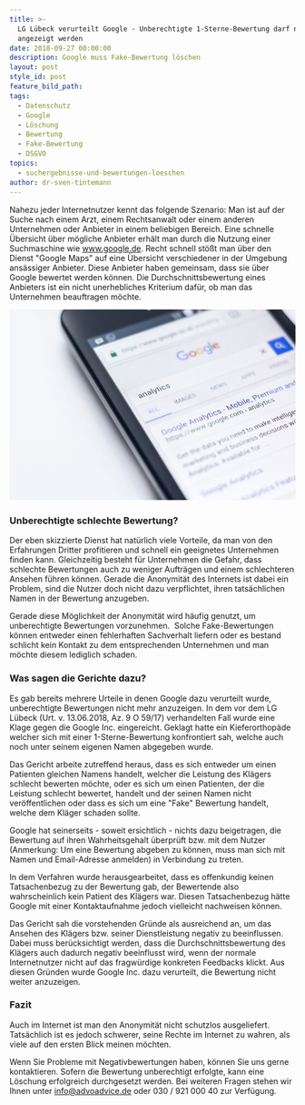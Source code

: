 ```yaml
---
title: >-
  LG Lübeck verurteilt Google - Unberechtigte 1-Sterne-Bewertung darf nicht
  angezeigt werden
date: 2018-09-27 00:00:00
description: Google muss Fake-Bewertung löschen
layout: post
style_id: post
feature_bild_path:
tags:
  - Datenschutz
  - Google
  - Löschung
  - Bewertung
  - Fake-Bewertung
  - DSGVO
topics:
  - suchergebnisse-und-bewertungen-loeschen
author: dr-sven-tintemann
---
```


Nahezu jeder Internetnutzer kennt das folgende Szenario: Man ist auf der Suche nach einem Arzt, einem Rechtsanwalt oder einem anderen Unternehmen oder Anbieter in einem beliebigen Bereich. Eine schnelle Übersicht über mögliche Anbieter erhält man durch die Nutzung einer Suchmaschine wie www.google.de. Recht schnell stößt man über den Dienst "Google Maps" auf eine Übersicht verschiedener in der Umgebung ansässiger Anbieter. Diese Anbieter haben gemeinsam, dass sie über Google bewertet werden können. Die Durchschnittsbewertung eines Anbieters ist ein nicht unerhebliches Kriterium dafür, ob man das Unternehmen beauftragen möchte.

![Google Suche - Foto Pixabay](/uploads/electronics-1868708-640.jpg "Google Bewertung muss gelöscht werden")

### Unberechtigte schlechte Bewertung?

Der eben skizzierte Dienst hat natürlich viele Vorteile, da man von den Erfahrungen Dritter profitieren und schnell ein geeignetes Unternehmen finden kann. Gleichzeitig besteht für Unternehmen die Gefahr, dass schlechte Bewertungen auch zu weniger Aufträgen und einem schlechteren Ansehen führen können. Gerade die Anonymität des Internets ist dabei ein Problem, sind die Nutzer doch nicht dazu verpflichtet, ihren tatsächlichen Namen in der Bewertung anzugeben.

Gerade diese Möglichkeit der Anonymität wird häufig genutzt, um unberechtigte Bewertungen vorzunehmen.  Solche Fake-Bewertungen können entweder einen fehlerhaften Sachverhalt liefern oder es bestand schlicht kein Kontakt zu dem entsprechenden Unternehmen und man möchte diesem lediglich schaden. 

### Was sagen die Gerichte dazu?

Es gab bereits mehrere Urteile in denen Google dazu verurteilt wurde, unberechtigte Bewertungen nicht mehr anzuzeigen. In dem vor dem LG Lübeck (Urt. v. 13.06.2018, Az. 9 O 59/17) verhandelten Fall wurde eine Klage gegen die Google Inc. eingereicht. Geklagt hatte ein Kieferorthopäde welcher sich mit einer 1-Sterne-Bewertung konfrontiert sah, welche auch noch unter seinem eigenen Namen abgegeben wurde.

Das Gericht arbeite zutreffend heraus, dass es sich entweder um einen Patienten gleichen Namens handelt, welcher die Leistung des Klägers schlecht bewerten möchte, oder es sich um einen Patienten, der die Leistung schlecht bewertet, handelt und der seinen Namen nicht veröffentlichen oder dass es sich um eine "Fake" Bewertung handelt, welche dem Kläger schaden sollte.

Google hat seinerseits - soweit ersichtlich - nichts dazu beigetragen, die Bewertung auf ihren Wahrheitsgehalt überprüft bzw. mit dem Nutzer (Anmerkung: Um eine Bewertung abgeben zu können, muss man sich mit Namen und Email-Adresse anmelden) in Verbindung zu treten.

In dem Verfahren wurde herausgearbeitet, dass es offenkundig keinen Tatsachenbezug zu der Bewertung gab, der Bewertende also wahrscheinlich kein Patient des Klägers war. Diesen Tatsachenbezug hätte Google mit einer Kontaktaufnahme jedoch vielleicht nachweisen können.

Das Gericht sah die vorstehenden Gründe als ausreichend an, um das Ansehen des Klägers bzw. seiner Dienstleistung negativ zu beeinflussen. Dabei muss berücksichtigt werden, dass die Durchschnittsbewertung des Klägers auch dadurch negativ beeinflusst wird, wenn der normale Internetnutzer nicht auf das fragwürdige konkreten Feedbacks klickt. Aus diesen Gründen wurde Google Inc. dazu verurteilt, die Bewertung nicht weiter anzuzeigen.

### Fazit

Auch im Internet ist man den Anonymität nicht schutzlos ausgeliefert. Tatsächlich ist es jedoch schwerer, seine Rechte im Internet zu wahren, als viele auf den ersten Blick meinen möchten.

Wenn Sie Probleme mit Negativbewertungen haben, können Sie uns gerne kontaktieren. Sofern die Bewertung unberechtigt erfolgte, kann eine Löschung erfolgreich durchgesetzt werden. Bei weiteren Fragen stehen wir Ihnen unter info@advoadvice.de oder 030 / 921 000 40 zur Verfügung.